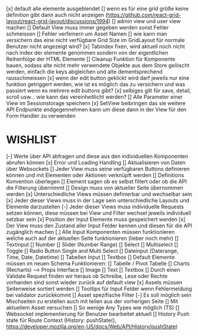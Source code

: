[x] default alle elemente ausgeblendet
[] wenn es für eine grid größe keine definition gibt dann auch nicht anzeigen (https://github.com/react-grid-layout/react-grid-layout/discussions/1994)
[] admin view und user view machen
[] Default View muss immer gegeben werden sonst Fehler schmeissen
    [] Fehler verfeinern um Asset Namen
[] wie kann man versichern das eine nicht verfügbare Grid Size im GridLayout für normale Benutzer nicht angezeigt wird?
[x] Tabindex fixen, wird aktuell noch nicht nach index der elemente genommen sondern von der eigentlichen Reihenfolge der HTML Elemente
[] Cleanup Funktion für Komponente bauen, sodass alte nicht mehr verwendete Objekte aus dem Store gelöscht werden, einfach die keys abgleichen und alte dementsprechend rausschmeissen
[x] wenn der edit button geklickt wird darf jeweils nur eine funktion getriggert werden, wie ist es möglich das zu versichern und was passiert wenn es mehrere edit buttons gibt?
    [x] selbiges gilt für save, detail, scroll usw... wie kann das vereinheitlicht werden?
[] Alle Parameter einer View im Sessionstorage speichern
[x] SetView beibringen das sie weitere API Endpunkte endgegennehmen kann um diese dann in der View für den Form Handler zu verwenden

# WISHLIST
[-] Werte über API abfragen und diese aus den individuellen Komponenten abrufen können
    [x] Error und Loading Handling
    [] Aktualisieren von Daten über Websockets
[] Jeder View muss seine verfügbaren Buttons definieren können und mit Elementen oder Aktionen verknüpft werden
    [] Definitions Konvention überlegen
[] Element sagen ob es selbst filtert oder ob die API die Filterung übernimmt
[] Design muss von aktueller Seite übernommen werden
[x] Unterschiedliche Views müssen definierbar und wechselbar sein
[x] Jeder dieser Views muss in der Lage sein unterschiedliche Layouts und Elemente darzustellen
[-] Jeder dieser Views muss individuelle Requests setzen können, diese müssen bei View und Filter wechsel jeweils individuell setzbar sein
[x] Position der Input Elemente muss gespeichert werden
[x] Der View muss den Zustand aller Input Felder kennen und diesen für die API zugänglich machen
[.] Alle Input Komponenten müssen funktionieren welche auch auf der aktuellen Seite funktionieren (lieber noch mehr)
    [] Textinput
    [] Number
    [] Slider (Number Range)
    [] Select
    [] Multiselect
    [] Toggle
    [] Radio Button Single and Multi Select
    [] Dateinput (Daterange, Time, Date, Datetime)
    [] Tabellen Input
    [] Textbox
[] Default Elemente müssen im neuen Schema Funktionieren:
    [] Tabelle / Pivot Tabelle
    [] Charts (Recharts) --> Props Interface
    [] Image
    [] Text
    [] Textbox
[] Durch einen Validate Request finden wir heraus ob Schreibe, Lese oder Rechte vorhanden sind sonst wieder zurück auf default view
[x] Assets müssen Seitenweise sortiert werden
[] Tooltips für Input Felder wenn Fehlermeldung bei validator zurückkommt
[] Asset spezifische Filter
[-] Es soll möglich sein Mischseiten zu erstellen auch mit teilen aus der vorherigen Seite
    [] Mit aktuellem Asset versuchen
[] So wenige Any Types wie möglich (TS)
[] Websocket implementierung für Benutzer bearbeitet aktuell
[] History Push state für Route Context (History: pushState(), https://developer.mozilla.org/en-US/docs/Web/API/History/pushState)